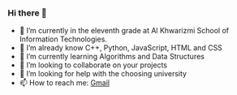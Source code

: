 ### Hi there 👋

- 🔭 I’m currently in the eleventh grade at Al Khwarizmi School of Information Technologies.
- 💪 I’m already know C++, Python, JavaScript, HTML and CSS 
- 🌱 I’m currently learning Algorithms and Data Structures
- 👯 I’m looking to collaborate on your projects
- 🤔 I’m looking for help with the choosing university
- 📫 How to reach me: [Gmail](mailto:abdulbositkhalikov96@gmail.com)
